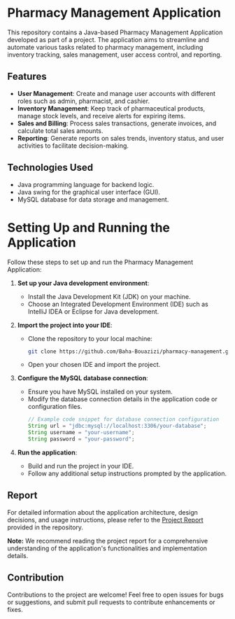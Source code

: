 # Pharmacy Management Application

This repository contains a Java-based Pharmacy Management Application developed as part of a project. The application aims to streamline and automate various tasks related to pharmacy management, including inventory tracking, sales management, user access control, and reporting.

## Features

- **User Management**: Create and manage user accounts with different roles such as admin, pharmacist, and cashier.
- **Inventory Management**: Keep track of pharmaceutical products, manage stock levels, and receive alerts for expiring items.
- **Sales and Billing**: Process sales transactions, generate invoices, and calculate total sales amounts.
- **Reporting**: Generate reports on sales trends, inventory status, and user activities to facilitate decision-making.

## Technologies Used

- Java programming language for backend logic.
- Java swing  for the graphical user interface (GUI).
- MySQL database for data storage and management.

# Setting Up and Running the Application

Follow these steps to set up and run the Pharmacy Management Application:

1. **Set up your Java development environment**:
   - Install the Java Development Kit (JDK) on your machine.
   - Choose an Integrated Development Environment (IDE) such as IntelliJ IDEA or Eclipse for Java development.

2. **Import the project into your IDE**:
   - Clone the repository to your local machine:
     ```bash
     git clone https://github.com/Baha-Bouazizi/pharmacy-management.git
     ```
   - Open your chosen IDE and import the project.

3. **Configure the MySQL database connection**:
   - Ensure you have MySQL installed on your system.
   - Modify the database connection details in the application code or configuration files.
     ```java
     // Example code snippet for database connection configuration
     String url = "jdbc:mysql://localhost:3306/your-database";
     String username = "your-username";
     String password = "your-password";
     ```

4. **Run the application**:
   - Build and run the project in your IDE.
   - Follow any additional setup instructions prompted by the application.



## Report

For detailed information about the application architecture, design decisions, and usage instructions, please refer to the [Project Report](link-to-your-report) provided in the repository.

**Note:** We recommend reading the project report for a comprehensive understanding of the application's functionalities and implementation details.

## Contribution

Contributions to the project are welcome! Feel free to open issues for bugs or suggestions, and submit pull requests to contribute enhancements or fixes.
